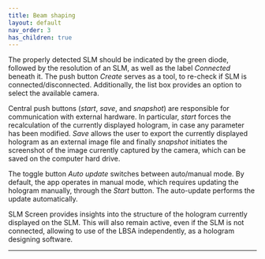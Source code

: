 ```yaml
---
title: Beam shaping
layout: default
nav_order: 3
has_children: true
---
```


The properly detected SLM should be indicated by the green diode, followed by the resolution of an SLM, as well as the label _Connected_ beneath it. The push button _Create_ serves as a tool, to re-check if SLM is connected/disconnected. Additionally, the list box provides an option to select the available camera.

Central push buttons (_start_, _save_, and _snapshot_) are responsible for communication with external hardware. In particular, _start_ forces the recalculation of the currently displayed hologram, in case any parameter has been modified. _Save_ allows the user to export the currently displayed hologram as an external image file and finally _snapshot_ initiates the screenshot of the image currently captured by the camera, which can be saved on the computer hard drive. 

The toggle button _Auto update_ switches between auto/manual mode. By default, the app operates in manual mode, which requires updating the hologram manually, through the _Start_ button. The auto-update performs the update automatically. 

SLM Screen provides insights into the structure of the hologram currently displayed on the SLM. This will also remain active, even if the SLM is not connected, allowing to use of the LBSA independently, as a hologram designing software.


----
